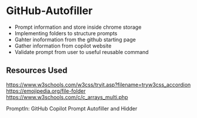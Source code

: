 # GitHub-Autofiller

- Prompt information and store inside chrome storage
- Implementing folders to structure prompts
- Gahter inoformation from the github starting page
- Gather information from copilot website
- Validate prompt from user to useful reusable command

## Resources Used
https://www.w3schools.com/w3css/tryit.asp?filename=tryw3css_accordion<br>
https://emojipedia.org/file-folder<br>
https://www.w3schools.com/c/c_arrays_multi.php

PromptIn: GitHub Copilot Prompt Autofiller and Hidder